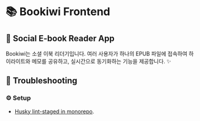 # 📚 Bookiwi Frontend

## 📖 Social E-book Reader App

Bookiwi는 소셜 이북 리더기입니다. 여러 사용자가 하나의 EPUB 파일에 접속하여 하이라이트와 메모를 공유하고, 실시간으로 동기화하는 기능을 제공합니다. ✨

## 🔧 Troubleshooting

### ⚙️ Setup

- [Husky lint-staged in monorepo](https://github.com/JayChae/bookiwi-frontend/wiki/husky-monorepo).
